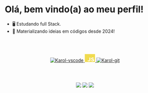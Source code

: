 <h1> Olá, bem vindo(a) ao meu perfil! </h1>

<ul>
  <li>🖥️ Estudando full Stack. </li>
  <li>🔮 Materializando ideias em códigos desde 2024!</li>
</ul>

##

<br>
<div align="center" display="inline-block">
  <a href="https://github.com/PeeHR">
  

</div>
<br>
  
<div align="center">
  <img alt="Karol-vscode" height="25" width="33" src="https://cdn.jsdelivr.net/gh/devicons/devicon/icons/vscode/vscode-original.svg" />
  <img  alt="Karol-Js" height="25" width="33" src="https://raw.githubusercontent.com/devicons/devicon/master/icons/javascript/javascript-plain.svg">
  <img alt="Karol-git" height="25" width="33" src="https://cdn.jsdelivr.net/gh/devicons/devicon/icons/git/git-original.svg" />          
</div>
  
  ##

<br> 
<div align="center"> 

  
  <a href="https://dev.to/peehr" target="_blank"><img src="https://img.shields.io/badge/dev.to-0A0A0A?style=for-the-badge&logo=devdotto&logoColor=white"></a>
  <a href = "mailto:lopedro45@gmail.com"><img src="https://img.shields.io/badge/-Gmail-%23333?style=for-the-badge&logo=gmail&logoColor=white" target="_blank"></a>
  <a href="https://www.linkedin.com/in/pedro-vinícius-4292a41b7/" target="_blank"><img src="https://img.shields.io/badge/-LinkedIn-%230077B5?style=for-the-badge&logo=linkedin&logoColor=white" target="_blank"></a>
  
   ##
  
</div>
</div>
